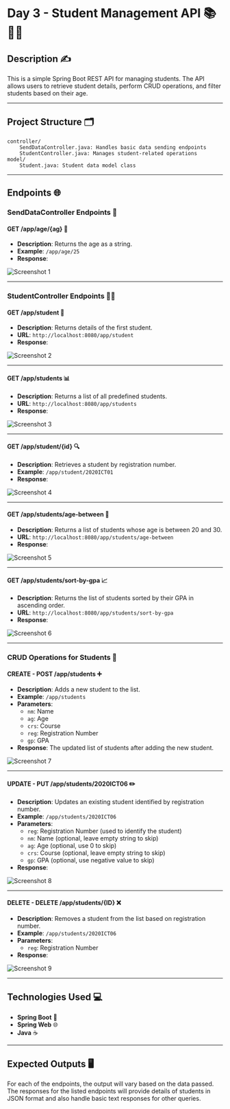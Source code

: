 # Day 3 - Student Management API 📚👨‍💻

## Description ✍️

This is a simple Spring Boot REST API for managing students. The API allows users to retrieve student details, perform CRUD operations, and filter students based on their age.

---

## Project Structure 🗂️

```
controller/
    SendDataController.java: Handles basic data sending endpoints
    StudentController.java: Manages student-related operations
model/
    Student.java: Student data model class
```

---

## Endpoints 🌐

### **SendDataController Endpoints** 📨

#### **GET /app/age/{ag}** 🎂

- **Description**: Returns the age as a string.
- **Example**: `/app/age/25`
- **Response**:

![Screenshot 1](https://github.com/user-attachments/assets/2500398a-ed9f-4e9d-b055-bd8be2289e80)

---

### **StudentController Endpoints** 👩‍🎓

#### **GET /app/student** 📝

- **Description**: Returns details of the first student.
- **URL**: `http://localhost:8080/app/student`
- **Response**:

![Screenshot 2](https://github.com/user-attachments/assets/c30f5401-034c-43db-8525-203d77454267)

---

#### **GET /app/students** 📊

- **Description**: Returns a list of all predefined students.
- **URL**: `http://localhost:8080/app/students`
- **Response**:

![Screenshot 3](https://github.com/user-attachments/assets/f9f79f38-09fe-4269-8b7d-f3fd259b2ed3)

---

#### **GET /app/student/{id}** 🔍

- **Description**: Retrieves a student by registration number.
- **Example**: `/app/student/2020ICT01`
- **Response**:

![Screenshot 4](https://github.com/user-attachments/assets/618ef750-3bfe-4b5a-91c1-c18c3edf94d5)

---

#### **GET /app/students/age-between** 👥

- **Description**: Returns a list of students whose age is between 20 and 30.
- **URL**: `http://localhost:8080/app/students/age-between`
- **Response**:

![Screenshot 5](https://github.com/user-attachments/assets/26048cd2-17d7-4e85-a1ab-fbf6fc5a7df2)

---

#### **GET /app/students/sort-by-gpa** 📈

- **Description**: Returns the list of students sorted by their GPA in ascending order.
- **URL**: `http://localhost:8080/app/students/sort-by-gpa`
- **Response**:

![Screenshot 6](https://github.com/user-attachments/assets/e65ea5b7-faef-40de-9f92-a454a4f8f727)

---

### **CRUD Operations for Students 🔧**

#### **CREATE - POST /app/students** ➕ 

- **Description**: Adds a new student to the list.
- **Example**: `/app/students`
- **Parameters**:
  - `nm`: Name
  - `ag`: Age
  - `crs`: Course
  - `reg`: Registration Number
  - `gp`: GPA
- **Response**: The updated list of students after adding the new student.

![Screenshot 7](https://github.com/user-attachments/assets/ee79b546-e139-400a-a913-c1a4e74bea31)

---

#### **UPDATE - PUT /app/students/2020ICT06** ✏️

- **Description**: Updates an existing student identified by registration number.
- **Example**: `/app/students/2020ICT06`
- **Parameters**:
  - `reg`: Registration Number (used to identify the student)
  - `nm`: Name (optional, leave empty string to skip)
  - `ag`: Age (optional, use 0 to skip)
  - `crs`: Course (optional, leave empty string to skip)
  - `gp`: GPA (optional, use negative value to skip)
- **Response**:

![Screenshot 8](https://github.com/user-attachments/assets/744fda6e-bd3a-4b70-bb73-707a8dca8c29)

---

#### **DELETE - DELETE /app/students/{ID}** ❌

- **Description**: Removes a student from the list based on registration number.
- **Example**: `/app/students/2020ICT06`
- **Parameters**:
  - `reg`: Registration Number
- **Response**:

![Screenshot 9](https://github.com/user-attachments/assets/0a231ed9-0954-4aee-8ec2-de75e76d1e3c)

---

## Technologies Used 💻

- **Spring Boot** 🚀
- **Spring Web** 🌐
- **Java** ☕️

---

## Expected Outputs 🖥️

For each of the endpoints, the output will vary based on the data passed. The responses for the listed endpoints will provide details of students in JSON format and also handle basic text responses for other queries.
